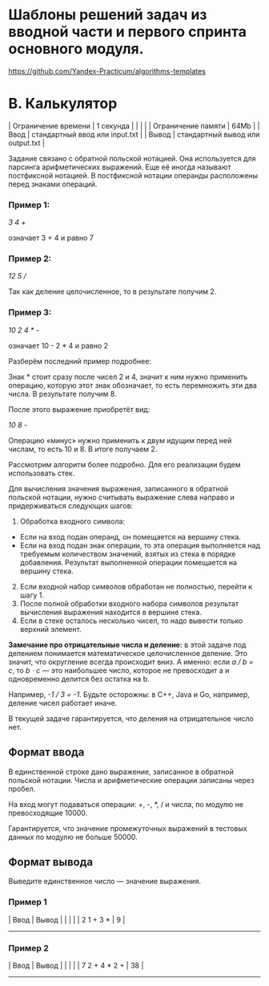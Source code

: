 ﻿# Шаблоны решений задач из вводной части и первого спринта основного модуля. 

https://github.com/Yandex-Practicum/algorithms-templates

# B. Калькулятор

| Ограничение времени    | 1 секунда		                     |
|                        |                                       |
| Ограничение памяти     | 64Mb      		                     |
| Ввод                   | стандартный ввод или input.txt        |
| Вывод                  | стандартный вывод или output.txt      |




Задание связано с обратной польской нотацией.
Она используется для парсинга арифметических выражений.
Еще её иногда называют постфиксной нотацией.
В постфиксной нотации операнды расположены перед знаками операций.

### Пример 1:

*3 4 +*

означает 3 + 4 и равно 7

### Пример 2:

*12 5 /*

Так как деление целочисленное, то в результате получим 2.

### Пример 3:

*10 2 4 * -*

означает 10 - 2 * 4 и равно 2

Разберём последний пример подробнее:

Знак * стоит сразу после чисел 2 и 4, 
значит к ним нужно применить операцию, 
которую этот знак обозначает, то есть перемножить эти два числа. 
В результате получим 8.

После этого выражение приобретёт вид:

*10 8 -*

Операцию «минус» нужно применить к двум идущим перед ней числам,
то есть 10 и 8. В итоге получаем 2.

Рассмотрим алгоритм более подробно. Для его реализации будем использовать стек.

Для вычисления значения выражения, записанного в обратной польской нотации,
нужно считывать выражение слева направо и придерживаться следующих шагов:

1. Обработка входного символа:
 - Если на вход подан операнд, он помещается на вершину стека.
 - Если на вход подан знак операции, то эта операция выполняется над требуемым количеством значений, 
 взятых из стека в порядке добавления. Результат выполненной операции помещается на вершину стека.

2. Если входной набор символов обработан не полностью, перейти к шагу 1.
3. После полной обработки входного набора символов результат вычисления выражения находится в вершине стека.
3. Если в стеке осталось несколько чисел, то надо вывести только верхний элемент.

**Замечание про отрицательные числа и деление:** в этой задаче под делением понимается математическое целочисленное деление.
Это значит, что округление всегда происходит вниз.
А именно: если *a / b = c*, то *b ⋅ c* — это наибольшее число, которое не превосходит a и одновременно делится без остатка на b.

Например, *-1 / 3 = -1*. Будьте осторожны: в C++, Java и Go, например, деление чисел работает иначе.

В текущей задаче гарантируется, что деления на отрицательное число нет.


## Формат ввода



В единственной строке дано выражение, записанное в обратной польской нотации.
Числа и арифметические операции записаны через пробел.

На вход могут подаваться операции: +, -, *, / и числа, по модулю не превосходящие 10000.

Гарантируется, что значение промежуточных выражений в тестовых данных по модулю не больше 50000.



## Формат вывода

Выведите единственное число — значение выражения.

### Пример 1
| Ввод        | Вывод     |
|             |           |
| 2 1 + 3 *   | 9         |

----------------


### Пример 2
| Ввод          | Вывод     |
|               |           |
| 7 2 + 4 * 2 + | 38        |

----------------
